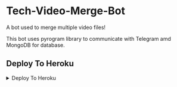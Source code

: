 # Tech-Video-Merge-Bot

A bot used to merge multiple video files!

This bot uses pyrogram library to communicate with Telegram amd MongoDB for database.

## Deploy To Heroku

<details><summary>Deploy To Heroku</summary>
<p>
<br>
<a href="https://heroku.com/deploy?template=https://github.com/BikashTG/Tech-Video-Merge-Bot">
  <img src="https://www.herokucdn.com/deploy/button.svg" alt="Deploy">
</a>
</p>
</details>


